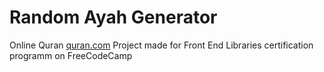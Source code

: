 # Random Ayah Generator
Online Quran [quran.com](https://quran.com)
Project made for Front End Libraries certification programm on FreeCodeCamp
